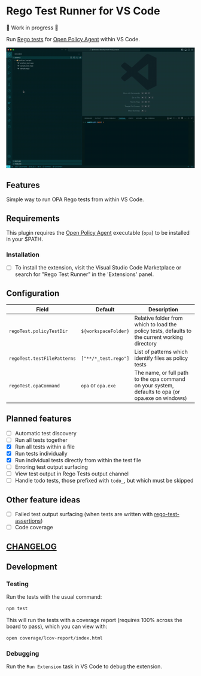 # Rego Test Runner for VS Code

🚧 Work in progress 🚧

Run [Rego tests](https://www.openpolicyagent.org/docs/latest/policy-testing/) for
[Open Policy Agent](https://www.openpolicyagent.org) within VS Code.

![Exension Demo](./extension-demo.gif)

## Features

Simple way to run OPA Rego tests from within VS Code.

## Requirements

This plugin requires the [Open Policy Agent](https://github.com/open-policy-agent/opa) executable (`opa`) to be
installed in your $PATH.

### Installation

- [ ] To install the extension, visit the Visual Studio Code Marketplace or search for "Rego Test Runner" in the
      'Extensions' panel.

## Configuration

| Field                       | Default              | Description                                                                                    |
| --------------------------- | -------------------- | ---------------------------------------------------------------------------------------------- |
| `regoTest.policyTestDir`    | `${workspaceFolder}` | Relative folder from which to load the policy tests, defaults to the current working directory |
| `regoTest.testFilePatterns` | `["**/*_test.rego"]` | List of patterns which identify files as policy tests                                          |
| `regoTest.opaCommand`       | `opa` or `opa.exe`   | The name, or full path to the opa command on your system, defaults to opa (or opa.exe on windows)                                          |

## Planned features

- [ ] Automatic test discovery
- [ ] Run all tests together
- [x] Run all tests within a file
- [x] Run tests individually
- [x] Run individual tests directly from within the test file
- [ ] Erroring test output surfacing
- [ ] View test output in Rego Tests output channel
- [ ] Handle todo tests, those prefixed with `todo_`, but which must be skipped

## Other feature ideas

- [ ] Failed test output surfacing (when tests are written with
      [rego-test-assertions](https://github.com/anderseknert/rego-test-assertions))
- [ ] Code coverage

## [CHANGELOG](./CHANGELOG.md)

## Development

### Testing

Run the tests with the usual command:

```sh
npm test
```

This will run the tests with a coverage report (requires 100% across the board to pass), which you can view with:

```sh
open coverage/lcov-report/index.html
```

### Debugging

Run the `Run Extension` task in VS Code to debug the extension.

